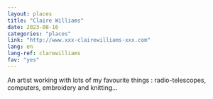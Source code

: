 ```yaml
---
layout: places
title: "Claire Williams"
date: 2023-08-16
categories: "places"
link: "http://www.xxx-clairewilliams-xxx.com"
lang: en
lang-ref: clarewilliams
fav: "yes"
---
```

An artist working with lots of my favourite things : radio-telescopes, computers, embroidery and knitting...
